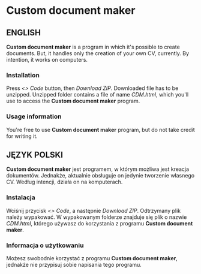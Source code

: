 # Custom document maker

## ENGLISH

**Custom document maker** is a program in which it's possible to create documents.
But, it handles only the creation of your own CV, currently.
By intention, it works on computers.

### Installation

Press *<> Code* button, then *Download ZIP*.
Downloaded file has to be unzipped.
Unzipped folder contains a file of name *CDM.html*, which you'll use to access the **Custom document maker** program.

### Usage information

You're free to use **Custom document maker** program, but do not take credit for writing it.



## JĘZYK POLSKI

**Custom document maker** jest programem, w którym możliwa jest kreacja dokumentów.
Jednakże, aktualnie obsługuje on jedynie tworzenie własnego CV.
Według intencji, działa on na komputerach.

### Instalacja

Wciśnij przycisk *<> Code*, a następnie *Download ZIP*.
Odtrzymany plik należy wypakować.
W wypakowanym folderze znajduje się plik o nazwie *CDM.html*, którego używasz do korzystania z programu **Custom document maker**.

### Informacja o użytkowaniu

Możesz swobodnie korzystać z programu **Custom document maker**, jednakże nie przypisuj sobie napisania tego programu.
